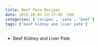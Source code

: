 ```yaml
---
title: Beef Pate Recipes
date: 2015-10-03 23:17:00 -500
categories: ['recipes', 'pate', 'beef']
tags: ['beef kidney and liver pate']
---
```


-   Beef Kidney and Liver Pate

